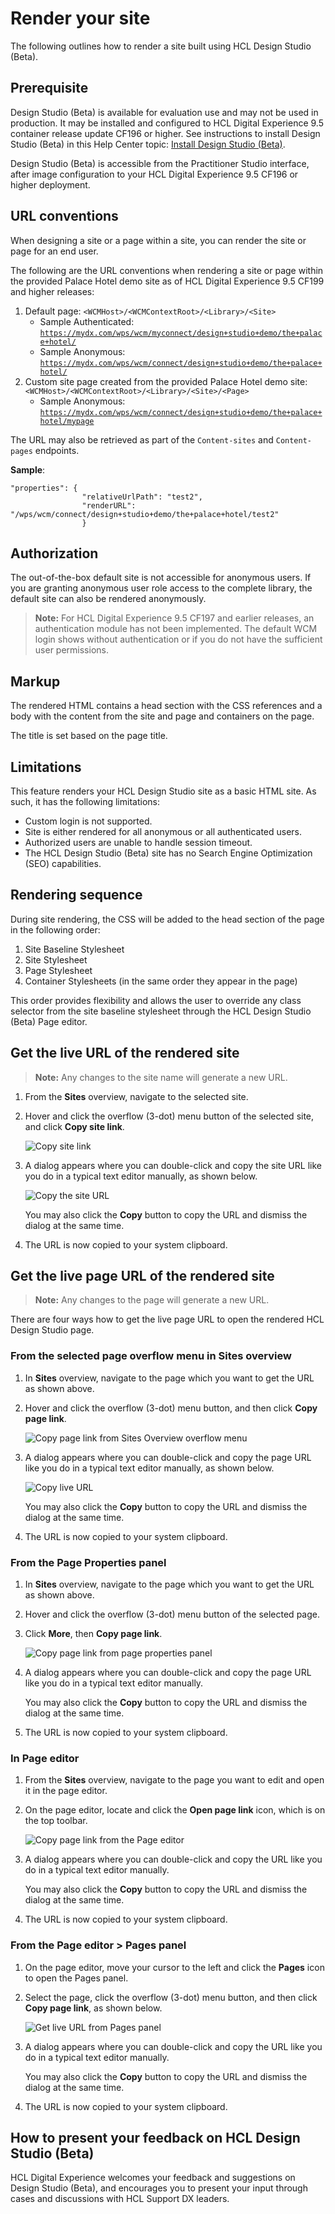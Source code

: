 # Render your site
The following outlines how to render a site built using HCL Design Studio (Beta).

## Prerequisite
Design Studio (Beta) is available for evaluation use and may not be used in production. It may be installed and configured to HCL Digital Experience 9.5 container release update CF196 or higher. See instructions to install Design Studio (Beta) in this Help Center topic: [Install Design Studio (Beta)](ds_installing.md).

Design Studio (Beta) is accessible from the Practitioner Studio interface, after image configuration to your HCL Digital Experience 9.5 CF196 or higher deployment.

## URL conventions
When designing a site or a page within a site, you can render the site or page for an end user.

The following are the URL conventions when rendering a site or page within the provided Palace Hotel demo site as of HCL Digital Experience 9.5 CF199 and higher releases:

1.  Default page: <code><WCMHost\>/<WCMContextRoot\>/<Library\>/<Site\></code>
    -   Sample Authenticated: <code>https://mydx.com/wps/wcm/myconnect/design+studio+demo/the+palace+hotel/</code>
    -   Sample Anonymous: <code>https://mydx.com/wps/wcm/connect/design+studio+demo/the+palace+hotel/</code>
2.  Custom site page created from the provided Palace Hotel demo site: <code><WCMHost\>/<WCMContextRoot\>/<Library\>/<Site\>/<Page\></code>
    -   Sample Anonymous: <code>https://mydx.com/wps/wcm/connect/design+studio+demo/the+palace+hotel/mypage</code>

The URL may also be retrieved as part of the `Content-sites` and `Content-pages` endpoints.

**Sample**:

```
"properties": {
                "relativeUrlPath": "test2",
                "renderURL": "/wps/wcm/connect/design+studio+demo/the+palace+hotel/test2"
                }
```

## Authorization
The out-of-the-box default site is not accessible for anonymous users. If you are granting anonymous user role access to the complete library, the default site can also be rendered anonymously.

> **Note:** For HCL Digital Experience 9.5 CF197 and earlier releases, an authentication module has not been implemented. The default WCM login shows without authentication or if you do not have the sufficient user permissions.

## Markup
The rendered HTML contains a head section with the CSS references and a body with the content from the site and page and containers on the page.

The title is set based on the page title.

## Limitations
This feature renders your HCL Design Studio site as a basic HTML site. As such, it has the following limitations:

-   Custom login is not supported.
-   Site is either rendered for all anonymous or all authenticated users.
-   Authorized users are unable to handle session timeout.
-   The HCL Design Studio (Beta) site has no Search Engine Optimization (SEO) capabilities.

## Rendering sequence
During site rendering, the CSS will be added to the head section of the page in the following order:

1.  Site Baseline Stylesheet
2.  Site Stylesheet
3.  Page Stylesheet
4.  Container Stylesheets (in the same order they appear in the page)

This order provides flexibility and allows the user to override any class selector from the site baseline stylesheet through the HCL Design Studio \(Beta\) Page editor.

## Get the live URL of the rendered site
> **Note:** Any changes to the site name will generate a new URL.

1.  From the **Sites** overview, navigate to the selected site.

2.  Hover and click the overflow (3-dot) menu button of the selected site, and click **Copy site link**.

    ![Copy site link](../../images/Copy_site_link.png)

3.  A dialog appears where you can double-click and copy the site URL like you do in a typical text editor manually, as shown below.

    ![Copy the site URL](../../images/Copy_site_url.png)

    You may also click the **Copy** button to copy the URL and dismiss the dialog at the same time.

4.  The URL is now copied to your system clipboard.


## Get the live page URL of the rendered site
> **Note:** Any changes to the page will generate a new URL.

There are four ways how to get the live page URL to open the rendered HCL Design Studio page.

### From the selected page overflow menu in Sites overview
  1.  In **Sites** overview, navigate to the page which you want to get the URL as shown above.
  
  2.  Hover and click the overflow (3-dot) menu button, and then click **Copy page link**.

      ![Copy page link from Sites Overview overflow menu](../../images/get_rendered_live_url.png)

  3.  A dialog appears where you can double-click and copy the page URL like you do in a typical text editor manually, as shown below.

      ![Copy live URL](../../images/copy_live_url.png)

      You may also click the **Copy** button to copy the URL and dismiss the dialog at the same time.

  4.  The URL is now copied to your system clipboard.

### From the Page Properties panel
  1.  In **Sites** overview, navigate to the page which you want to get the URL as shown above.
    
  2.  Hover and click the overflow (3-dot) menu button of the selected page.
   
  3.  Click **More**, then **Copy page link**.

      ![Copy page link from page properties panel](../../images/copy_page_link.png)

  4.  A dialog appears where you can double-click and copy the page URL like you do in a typical text editor manually.

      You may also click the **Copy** button to copy the URL and dismiss the dialog at the same time.

  5.  The URL is now copied to your system clipboard.

### In Page editor
  1.  From the **Sites** overview, navigate to the page you want to edit and open it in the page editor.
  
  2.  On the page editor, locate and click the **Open page link** icon, which is on the top toolbar.

      ![Copy page link from the Page editor](../../images/copy_live_url_from_page_editor.png)

  3.  A dialog appears where you can double-click and copy the URL like you do in a typical text editor manually.

      You may also click the **Copy** button to copy the URL and dismiss the dialog at the same time.

  4.  The URL is now copied to your system clipboard.

### From the Page editor > Pages panel
  1.  On the page editor, move your cursor to the left and click the **Pages** icon to open the Pages panel.
  
  2.  Select the page, click the overflow (3-dot) menu button, and then click **Copy page link**, as shown below.

      ![Get live URL from Pages panel](../../images/copy_live_url_pages_panel.png)

  3.  A dialog appears where you can double-click and copy the URL like you do in a typical text editor manually.

      You may also click the **Copy** button to copy the URL and dismiss the dialog at the same time.

  4.  The URL is now copied to your system clipboard.

## How to present your feedback on HCL Design Studio (Beta)
HCL Digital Experience welcomes your feedback and suggestions on Design Studio (Beta), and encourages you to present your input through cases and discussions with HCL Support DX leaders.
